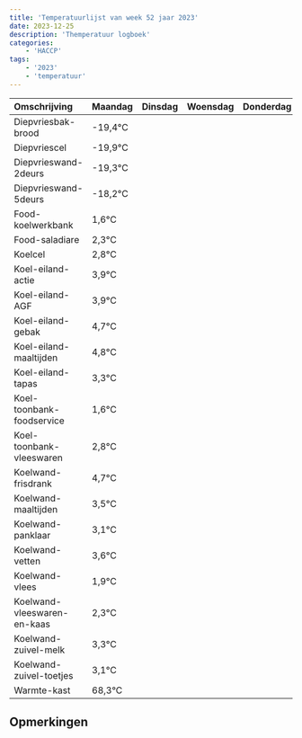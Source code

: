 ```yaml
---
title: 'Temperatuurlijst van week 52 jaar 2023'
date: 2023-12-25
description: 'Themperatuur logboek'
categories:
    - 'HACCP'
tags:
    - '2023'
    - 'temperatuur'
---
```

|Omschrijving|Maandag|Dinsdag|Woensdag|Donderdag|Vrijdag|Zaterdag|Zondag|
|:---|:---|:---|:---|:---|:---|:---|:---|
|Diepvriesbak-brood|-19,4°C| | | | | | |
|Diepvriescel|-19,9°C| | | | | | |
|Diepvrieswand-2deurs|-19,3°C| | | | | | |
|Diepvrieswand-5deurs|-18,2°C| | | | | | |
|Food-koelwerkbank|1,6°C| | | | | | |
|Food-saladiare|2,3°C| | | | | | |
|Koelcel|2,8°C| | | | | | |
|Koel-eiland-actie|3,9°C| | | | | | |
|Koel-eiland-AGF|3,9°C| | | | | | |
|Koel-eiland-gebak|4,7°C| | | | | | |
|Koel-eiland-maaltijden|4,8°C| | | | | | |
|Koel-eiland-tapas|3,3°C| | | | | | |
|Koel-toonbank-foodservice|1,6°C| | | | | | |
|Koel-toonbank-vleeswaren|2,8°C| | | | | | |
|Koelwand-frisdrank|4,7°C| | | | | | |
|Koelwand-maaltijden|3,5°C| | | | | | |
|Koelwand-panklaar|3,1°C| | | | | | |
|Koelwand-vetten|3,6°C| | | | | | |
|Koelwand-vlees|1,9°C| | | | | | |
|Koelwand-vleeswaren-en-kaas|2,3°C| | | | | | |
|Koelwand-zuivel-melk|3,3°C| | | | | | |
|Koelwand-zuivel-toetjes|3,1°C| | | | | | |
|Warmte-kast|68,3°C| | | | | | |

## Opmerkingen


